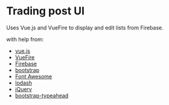 # Trading post UI

Uses Vue.js and VueFire to display and edit lists from Firebase.

with help from:

- [vue.js](https://vuejs.org/)
- [VueFire](https://github.com/vuejs/vuefire)
- [Firebase](https://firebase.google.com/docs/database/)
- [bootstrap](http://getbootstrap.com/)
- [Font Awesome](http://fontawesome.io/)
- [lodash](https://lodash.com/)
- [jQuery](https://jquery.com/)
- [bootstrap-typeahead](https://github.com/bassjobsen/Bootstrap-3-Typeahead)

